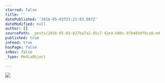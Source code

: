 ```yaml
---
starred: false
title: ''
datePublished: '2016-05-03T23:22:03.897Z'
dateModified: null
author: []
sourcePath: _posts/2016-05-03-827ba7a2-95c7-42e4-b80c-97b46b0f6ca0.md
published: true
inFeed: true
hasPage: false
inNav: false
_type: MediaObject

---
```

![](https://the-grid-user-content.s3-us-west-2.amazonaws.com/321e3990-e9f5-4292-af8b-471699f8ea55.jpg)